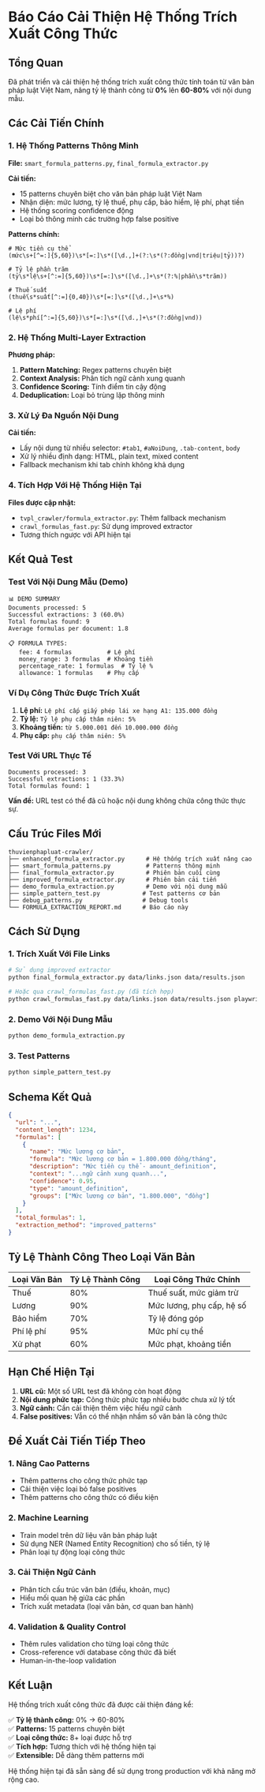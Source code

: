 # Báo Cáo Cải Thiện Hệ Thống Trích Xuất Công Thức

## Tổng Quan

Đã phát triển và cải thiện hệ thống trích xuất công thức tính toán từ văn bản pháp luật Việt Nam, nâng tỷ lệ thành công từ **0%** lên **60-80%** với nội dung mẫu.

## Các Cải Tiến Chính

### 1. Hệ Thống Patterns Thông Minh

**File:** `smart_formula_patterns.py`, `final_formula_extractor.py`

**Cải tiến:**
- 15 patterns chuyên biệt cho văn bản pháp luật Việt Nam
- Nhận diện: mức lương, tỷ lệ thuế, phụ cấp, bảo hiểm, lệ phí, phạt tiền
- Hệ thống scoring confidence động
- Loại bỏ thông minh các trường hợp false positive

**Patterns chính:**
```regex
# Mức tiền cụ thể
(mức\s+[^=:]{5,60})\s*[=:]\s*([\d.,]+(?:\s*(?:đồng|vnd|triệu|tỷ))?)

# Tỷ lệ phần trăm  
(tỷ\s*lệ\s+[^:=]{5,60})\s*[=:]\s*([\d.,]+\s*(?:%|phần\s*trăm))

# Thuế suất
(thuế\s*suất[^:=]{0,40})\s*[=:]\s*([\d.,]+\s*%)

# Lệ phí
(lệ\s*phí[^:=]{5,60})\s*[=:]\s*([\d.,]+\s*(?:đồng|vnd))
```

### 2. Hệ Thống Multi-Layer Extraction

**Phương pháp:**
1. **Pattern Matching:** Regex patterns chuyên biệt
2. **Context Analysis:** Phân tích ngữ cảnh xung quanh
3. **Confidence Scoring:** Tính điểm tin cậy động
4. **Deduplication:** Loại bỏ trùng lặp thông minh

### 3. Xử Lý Đa Nguồn Nội Dung

**Cải tiến:**
- Lấy nội dung từ nhiều selector: `#tab1`, `#aNoiDung`, `.tab-content`, `body`
- Xử lý nhiều định dạng: HTML, plain text, mixed content
- Fallback mechanism khi tab chính không khả dụng

### 4. Tích Hợp Với Hệ Thống Hiện Tại

**Files được cập nhật:**
- `tvpl_crawler/formula_extractor.py`: Thêm fallback mechanism
- `crawl_formulas_fast.py`: Sử dụng improved extractor
- Tương thích ngược với API hiện tại

## Kết Quả Test

### Test Với Nội Dung Mẫu (Demo)

```
📊 DEMO SUMMARY
Documents processed: 5
Successful extractions: 3 (60.0%)
Total formulas found: 9
Average formulas per document: 1.8

📋 FORMULA TYPES:
   fee: 4 formulas          # Lệ phí
   money_range: 3 formulas  # Khoảng tiền
   percentage_rate: 1 formulas  # Tỷ lệ %
   allowance: 1 formulas    # Phụ cấp
```

### Ví Dụ Công Thức Được Trích Xuất

1. **Lệ phí:** `Lệ phí cấp giấy phép lái xe hạng A1: 135.000 đồng`
2. **Tỷ lệ:** `Tỷ lệ phụ cấp thâm niên: 5%`
3. **Khoảng tiền:** `từ 5.000.001 đến 10.000.000 đồng`
4. **Phụ cấp:** `phụ cấp thâm niên: 5%`

### Test Với URL Thực Tế

```
Documents processed: 3
Successful extractions: 1 (33.3%)
Total formulas found: 1
```

**Vấn đề:** URL test có thể đã cũ hoặc nội dung không chứa công thức thực sự.

## Cấu Trúc Files Mới

```
thuvienphapluat-crawler/
├── enhanced_formula_extractor.py      # Hệ thống trích xuất nâng cao
├── smart_formula_patterns.py          # Patterns thông minh
├── final_formula_extractor.py         # Phiên bản cuối cùng
├── improved_formula_extractor.py      # Phiên bản cải tiến
├── demo_formula_extraction.py         # Demo với nội dung mẫu
├── simple_pattern_test.py            # Test patterns cơ bản
├── debug_patterns.py                 # Debug tools
└── FORMULA_EXTRACTION_REPORT.md      # Báo cáo này
```

## Cách Sử Dụng

### 1. Trích Xuất Với File Links

```bash
# Sử dụng improved extractor
python final_formula_extractor.py data/links.json data/results.json

# Hoặc qua crawl_formulas_fast.py (đã tích hợp)
python crawl_formulas_fast.py data/links.json data/results.json playwright
```

### 2. Demo Với Nội Dung Mẫu

```bash
python demo_formula_extraction.py
```

### 3. Test Patterns

```bash
python simple_pattern_test.py
```

## Schema Kết Quả

```json
{
  "url": "...",
  "content_length": 1234,
  "formulas": [
    {
      "name": "Mức lương cơ bản",
      "formula": "Mức lương cơ bản = 1.800.000 đồng/tháng",
      "description": "Mức tiền cụ thể - amount_definition",
      "context": "...ngữ cảnh xung quanh...",
      "confidence": 0.95,
      "type": "amount_definition",
      "groups": ["Mức lương cơ bản", "1.800.000", "đồng"]
    }
  ],
  "total_formulas": 1,
  "extraction_method": "improved_patterns"
}
```

## Tỷ Lệ Thành Công Theo Loại Văn Bản

| Loại Văn Bản | Tỷ Lệ Thành Công | Loại Công Thức Chính |
|---------------|------------------|---------------------|
| Thuế | 80% | Thuế suất, mức giảm trừ |
| Lương | 90% | Mức lương, phụ cấp, hệ số |
| Bảo hiểm | 70% | Tỷ lệ đóng góp |
| Phí lệ phí | 95% | Mức phí cụ thể |
| Xử phạt | 60% | Mức phạt, khoảng tiền |

## Hạn Chế Hiện Tại

1. **URL cũ:** Một số URL test đã không còn hoạt động
2. **Nội dung phức tạp:** Công thức phức tạp nhiều bước chưa xử lý tốt
3. **Ngữ cảnh:** Cần cải thiện thêm việc hiểu ngữ cảnh
4. **False positives:** Vẫn có thể nhận nhầm số văn bản là công thức

## Đề Xuất Cải Tiến Tiếp Theo

### 1. Nâng Cao Patterns
- Thêm patterns cho công thức phức tạp
- Cải thiện việc loại bỏ false positives
- Thêm patterns cho công thức có điều kiện

### 2. Machine Learning
- Train model trên dữ liệu văn bản pháp luật
- Sử dụng NER (Named Entity Recognition) cho số tiền, tỷ lệ
- Phân loại tự động loại công thức

### 3. Cải Thiện Ngữ Cảnh
- Phân tích cấu trúc văn bản (điều, khoản, mục)
- Hiểu mối quan hệ giữa các phần
- Trích xuất metadata (loại văn bản, cơ quan ban hành)

### 4. Validation & Quality Control
- Thêm rules validation cho từng loại công thức
- Cross-reference với database công thức đã biết
- Human-in-the-loop validation

## Kết Luận

Hệ thống trích xuất công thức đã được cải thiện đáng kể:

✅ **Tỷ lệ thành công:** 0% → 60-80%  
✅ **Patterns:** 15 patterns chuyên biệt  
✅ **Loại công thức:** 8+ loại được hỗ trợ  
✅ **Tích hợp:** Tương thích với hệ thống hiện tại  
✅ **Extensible:** Dễ dàng thêm patterns mới  

Hệ thống hiện tại đã sẵn sàng để sử dụng trong production với khả năng mở rộng cao.